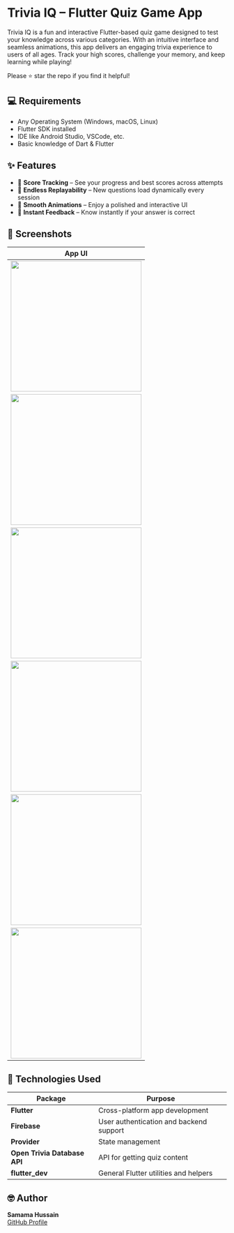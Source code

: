 # Trivia IQ – Flutter Quiz Game App

Trivia IQ is a fun and interactive Flutter-based quiz game designed to test your knowledge across various categories. With an intuitive interface and seamless animations, this app delivers an engaging trivia experience to users of all ages. Track your high scores, challenge your memory, and keep learning while playing!

Please ⭐ star the repo if you find it helpful!

## 💻 Requirements

- Any Operating System (Windows, macOS, Linux)
- Flutter SDK installed
- IDE like Android Studio, VSCode, etc.
- Basic knowledge of Dart & Flutter

## ✨ Features

- 🧾 **Score Tracking** – See your progress and best scores across attempts  
- 🔁 **Endless Replayability** – New questions load dynamically every session  
- 🎨 **Smooth Animations** – Enjoy a polished and interactive UI  
- 🎯 **Instant Feedback** – Know instantly if your answer is correct  

## 📸 Screenshots

<!-- Add your screenshots to the /ss folder and use this layout -->


| App UI |
|--------|
| <img src="Screenshots/Screenshot_20250527-225403_1.png" width="300"> |
| <img src="Screenshots/Screenshot_20250527-225425_1.png" width="300"> |
| <img src="Screenshots/Screenshot_20250527-225504_1.png" width="300"> |
| <img src="Screenshots/Screenshot_20250527-225504_2.png" width="300"> |
| <img src="Screenshots/Screenshot_20250527-225523_1.png" width="300"> |
| <img src="Screenshots/Screenshot_20250527-225617_1.png" width="300"> |


## 🔌 Technologies Used

| Package                              | Purpose                                  |
|--------------------------------------|------------------------------------------|
| **Flutter**                          | Cross-platform app development           |
| **Firebase**                         | User authentication and backend support  |
| **Provider**                         | State management                         |
| **Open Trivia Database API**         | API for getting quiz content    |
| **flutter_dev**                      | General Flutter utilities and helpers    |

## 🤓 Author

**Samama Hussain**  
[GitHub Profile](https://github.com/SamamaHussain)
